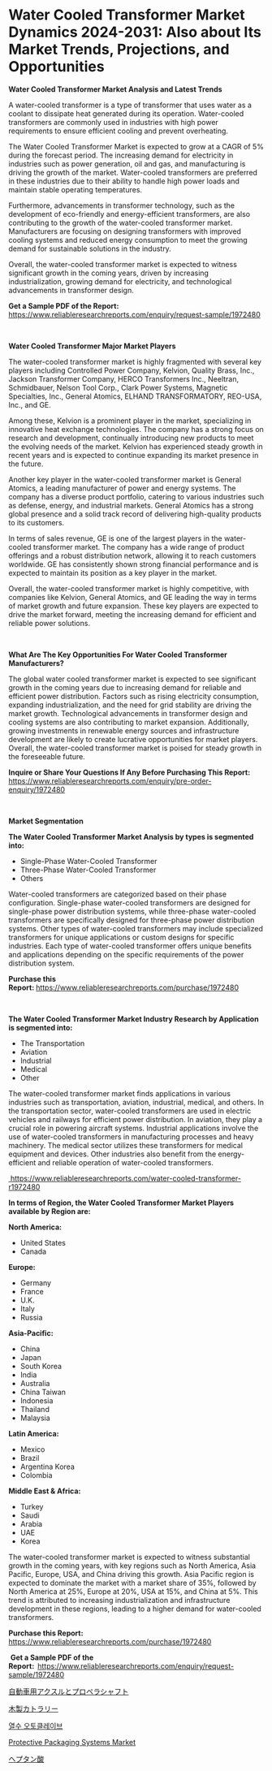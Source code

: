 <p><h1>Water Cooled Transformer Market Dynamics 2024-2031: Also about Its Market Trends, Projections, and Opportunities</h1></p><p><strong>Water Cooled Transformer Market Analysis and Latest Trends</strong></p>
<p><p>A water-cooled transformer is a type of transformer that uses water as a coolant to dissipate heat generated during its operation. Water-cooled transformers are commonly used in industries with high power requirements to ensure efficient cooling and prevent overheating.</p><p>The Water Cooled Transformer Market is expected to grow at a CAGR of 5% during the forecast period. The increasing demand for electricity in industries such as power generation, oil and gas, and manufacturing is driving the growth of the market. Water-cooled transformers are preferred in these industries due to their ability to handle high power loads and maintain stable operating temperatures.</p><p>Furthermore, advancements in transformer technology, such as the development of eco-friendly and energy-efficient transformers, are also contributing to the growth of the water-cooled transformer market. Manufacturers are focusing on designing transformers with improved cooling systems and reduced energy consumption to meet the growing demand for sustainable solutions in the industry.</p><p>Overall, the water-cooled transformer market is expected to witness significant growth in the coming years, driven by increasing industrialization, growing demand for electricity, and technological advancements in transformer design.</p></p>
<p><strong>Get a Sample PDF of the Report:&nbsp;</strong> <a href="https://www.reliableresearchreports.com/enquiry/request-sample/1972480">https://www.reliableresearchreports.com/enquiry/request-sample/1972480</a></p>
<p>&nbsp;</p>
<p><strong>Water Cooled Transformer Major Market Players</strong></p>
<p><p>The water-cooled transformer market is highly fragmented with several key players including Controlled Power Company, Kelvion, Quality Brass, Inc., Jackson Transformer Company, HERCO Transformers Inc., Neeltran, Schmidbauer, Nelson Tool Corp., Clark Power Systems, Magnetic Specialties, Inc., General Atomics, ELHAND TRANSFORMATORY, REO-USA, Inc., and GE. </p><p>Among these, Kelvion is a prominent player in the market, specializing in innovative heat exchange technologies. The company has a strong focus on research and development, continually introducing new products to meet the evolving needs of the market. Kelvion has experienced steady growth in recent years and is expected to continue expanding its market presence in the future.</p><p>Another key player in the water-cooled transformer market is General Atomics, a leading manufacturer of power and energy systems. The company has a diverse product portfolio, catering to various industries such as defense, energy, and industrial markets. General Atomics has a strong global presence and a solid track record of delivering high-quality products to its customers.</p><p>In terms of sales revenue, GE is one of the largest players in the water-cooled transformer market. The company has a wide range of product offerings and a robust distribution network, allowing it to reach customers worldwide. GE has consistently shown strong financial performance and is expected to maintain its position as a key player in the market.</p><p>Overall, the water-cooled transformer market is highly competitive, with companies like Kelvion, General Atomics, and GE leading the way in terms of market growth and future expansion. These key players are expected to drive the market forward, meeting the increasing demand for efficient and reliable power solutions.</p></p>
<p>&nbsp;</p>
<p><strong>What Are The Key Opportunities For Water Cooled Transformer Manufacturers?</strong></p>
<p><p>The global water cooled transformer market is expected to see significant growth in the coming years due to increasing demand for reliable and efficient power distribution. Factors such as rising electricity consumption, expanding industrialization, and the need for grid stability are driving the market growth. Technological advancements in transformer design and cooling systems are also contributing to market expansion. Additionally, growing investments in renewable energy sources and infrastructure development are likely to create lucrative opportunities for market players. Overall, the water-cooled transformer market is poised for steady growth in the foreseeable future.</p></p>
<p><strong>Inquire or Share Your Questions If Any Before Purchasing This Report:</strong> <a href="https://www.reliableresearchreports.com/enquiry/pre-order-enquiry/1972480">https://www.reliableresearchreports.com/enquiry/pre-order-enquiry/1972480</a></p>
<p>&nbsp;</p>
<p><strong>Market Segmentation</strong></p>
<p><strong>The Water Cooled Transformer Market Analysis by types is segmented into:</strong></p>
<p><ul><li>Single-Phase Water-Cooled Transformer</li><li>Three-Phase Water-Cooled Transformer</li><li>Others</li></ul></p>
<p><p>Water-cooled transformers are categorized based on their phase configuration. Single-phase water-cooled transformers are designed for single-phase power distribution systems, while three-phase water-cooled transformers are specifically designed for three-phase power distribution systems. Other types of water-cooled transformers may include specialized transformers for unique applications or custom designs for specific industries. Each type of water-cooled transformer offers unique benefits and applications depending on the specific requirements of the power distribution system.</p></p>
<p><strong>Purchase this Report:&nbsp;</strong><a href="https://www.reliableresearchreports.com/purchase/1972480">https://www.reliableresearchreports.com/purchase/1972480</a></p>
<p>&nbsp;</p>
<p><strong>The Water Cooled Transformer Market Industry Research by Application is segmented into:</strong></p>
<p><ul><li>The Transportation</li><li>Aviation</li><li>Industrial</li><li>Medical</li><li>Other</li></ul></p>
<p><p>The water-cooled transformer market finds applications in various industries such as transportation, aviation, industrial, medical, and others. In the transportation sector, water-cooled transformers are used in electric vehicles and railways for efficient power distribution. In aviation, they play a crucial role in powering aircraft systems. Industrial applications involve the use of water-cooled transformers in manufacturing processes and heavy machinery. The medical sector utilizes these transformers for medical equipment and devices. Other industries also benefit from the energy-efficient and reliable operation of water-cooled transformers.</p></p>
<p><a href="https://www.reliableresearchreports.com/water-cooled-transformer-r1972480">&nbsp;https://www.reliableresearchreports.com/water-cooled-transformer-r1972480</a></p>
<p><strong>In terms of Region, the Water Cooled Transformer Market Players available by Region are:</strong></p>
<p>
    <p> <strong> North America: </strong>
        <ul>
            <li>United States</li>
            <li>Canada</li>
        </ul>
        </p> 
    <p> <strong> Europe: </strong>
        <ul>
            <li>Germany</li>
            <li>France</li>
            <li>U.K.</li>
            <li>Italy</li>
            <li>Russia</li>
        </ul>
        </p> 
    <p> <strong> Asia-Pacific: </strong>
        <ul>
            <li>China</li>
            <li>Japan</li>
            <li>South Korea</li>
            <li>India</li>
            <li>Australia</li>
            <li>China Taiwan</li>
            <li>Indonesia</li>
            <li>Thailand</li>
            <li>Malaysia</li>
        </ul>
        </p> 
    <p> <strong> Latin America: </strong>
        <ul>
            <li>Mexico</li>
            <li>Brazil</li>
            <li>Argentina Korea</li>
            <li>Colombia</li>
        </ul>
        </p> 
    <p> <strong> Middle East & Africa: </strong>
        <ul>
            <li>Turkey</li>
            <li>Saudi</li>
            <li>Arabia</li>
            <li>UAE</li>
            <li>Korea</li>
        </ul>
    </p>
    </p>
<p><p>The water-cooled transformer market is expected to witness substantial growth in the coming years, with key regions such as North America, Asia Pacific, Europe, USA, and China driving this growth. Asia Pacific region is expected to dominate the market with a market share of 35%, followed by North America at 25%, Europe at 20%, USA at 15%, and China at 5%. This trend is attributed to increasing industrialization and infrastructure development in these regions, leading to a higher demand for water-cooled transformers.</p></p>
<p><strong>Purchase this Report: </strong><a href="https://www.reliableresearchreports.com/purchase/1972480">https://www.reliableresearchreports.com/purchase/1972480</a></p>
<p>&nbsp;<strong>Get a Sample PDF of the Report:&nbsp;&nbsp;</strong><a href="https://www.reliableresearchreports.com/enquiry/request-sample/1972480">https://www.reliableresearchreports.com/enquiry/request-sample/1972480</a></p>
<p><strong></strong></p>
<p><p><a href="https://medium.com/@tigerprawn1996/%E8%87%AA%E5%8B%95%E8%BB%8A%E3%81%AE%E3%82%A2%E3%82%AF%E3%82%B9%E3%83%AB%E3%81%A8%E3%83%97%E3%83%AD%E3%83%9A%E3%83%A9%E3%82%B7%E3%83%A3%E3%83%95%E3%83%88%E5%B8%82%E5%A0%B4%E3%81%AF-%E5%B8%82%E5%A0%B4%E3%82%B7%E3%82%A7%E3%82%A2-%E3%82%B5%E3%82%A4%E3%82%BA-2031%E5%B9%B4%E3%81%BE%E3%81%A7%E3%81%AE%E4%BA%88%E6%B8%AC%E3%82%92%E9%87%8D%E8%A6%96%E3%81%97%E3%81%A6%E3%81%84%E3%81%BE%E3%81%99-b3759771a248">自動車用アクスルとプロペラシャフト</a></p><p><a href="https://medium.com/@jimmieraun892023/%E6%9C%A8%E8%A3%BD%E9%A3%9F%E5%99%A8%E5%B8%82%E5%A0%B4%E3%83%AC%E3%83%9D%E3%83%BC%E3%83%88%E3%81%AF-%E3%81%93%E3%81%AE%E5%B8%82%E5%A0%B4%E3%81%AE%E6%9C%80%E6%96%B0%E3%83%88%E3%83%AC%E3%83%B3%E3%83%89%E3%81%A8%E6%88%90%E9%95%B7%E6%A9%9F%E4%BC%9A%E3%82%92%E6%98%8E%E3%82%89%E3%81%8B%E3%81%AB%E3%81%97%E3%81%BE%E3%81%99-5a5f77d92d64">木製カトラリー</a></p><p><a href="https://medium.com/@haroldwarren626/%EC%88%98%EC%97%B4%EC%97%B4-%EC%98%A4%ED%86%A0%ED%81%B4%EB%A0%88%EC%9D%B4%EB%B8%8C-%EC%8B%9C%EC%9E%A5-%EC%A0%90%EC%9C%A0%EC%9C%A8-%EB%B3%80%ED%99%94-%EB%B0%8F-%EC%8B%9C%EC%9E%A5-%EC%84%B1%EC%9E%A5-%EC%B6%94%EC%9D%B4-2024-2031-cf3c1c78b2ef">열수 오토클레이브</a></p><p><a href="https://github.com/ChiragRP21/Market-Research-Report-List-4/blob/main/protective-packaging-systems-market.md">Protective Packaging Systems Market</a></p><p><a href="https://github.com/RodHoppe07/Market-Research-Report-List-1/blob/main/376776833753.md">ヘプタン酸</a></p></p>